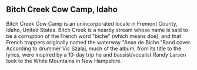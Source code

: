 ## Bitch Creek Cow Camp, Idaho

Bitch Creek Cow Camp is an unincorporated locale in Fremont County, Idaho, United States. Bitch Creek is a nearby stream whose name is said to be a corruption of the French word "biche" (which means doe), and that French trappers originally named the waterway "Anse de Biche."Band cover. According to drummer Vic Szalaj, much of the album, from its title to the lyrics, were inspired by a 10-day trip he and bassist/vocalist Randy Larsen took to the White Mountains in New Hampshire.